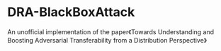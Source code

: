 # DRA-BlackBoxAttack
An unofficial implementation of the paper《Towards Understanding and Boosting Adversarial Transferability from a Distribution Perspective》
